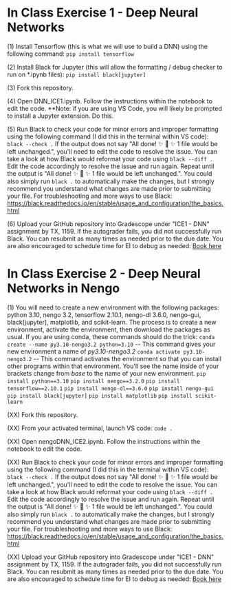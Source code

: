 # In Class Exercise 1 - Deep Neural Networks

(1) Install Tensorflow (this is what we will use to build a DNN) using the following command: 
`pip install tensorflow`

(2) Install Black for Jupyter (this will allow the formatting / debug checker to run on *.ipynb files):
`pip install black[jupyter]`

(3) Fork this repository.

(4) Open DNN_ICE1.ipynb. Follow the instructions within the notebook to edit the code. **Note: if you are using VS Code, you will likely be prompted to install a Jupyter extension. Do this.

(5) Run Black to check your code for minor errors and improper formatting using the following command (I did this in the terminal within VS code):
`black --check .`
If the output does not say "All done! ✨ 🍰 ✨ 1 file would be left unchanged.", you'll need to edit the code to resolve the issue. You can take a look at how Black would reformat your code using `black --diff .` Edit the code accordingly to resolve the issue and run again. Repeat until the output is "All done! ✨ 🍰 ✨ 1 file would be left unchanged.". You could also simply run `black .` to automatically make the changes, but I strongly recommend you understand what changes are made prior to submitting your file. For troubleshooting and more ways to use Black: https://black.readthedocs.io/en/stable/usage_and_configuration/the_basics.html

(6) Upload your GitHub repository into Gradescope under "ICE1 - DNN" assignment by TX, 1159. If the autograder fails, you did not successfully run Black. You can resubmit as many times as needed prior to the due date. You are also encouraged to schedule time for EI to debug as needed: [Book here](https://outlook.office.com/bookwithme/user/94f514961fa3476ab9598d4a2173d076@afacademy.af.edu?anonymous&ep=plink)


# In Class Exercise 2 - Deep Neural Networks in Nengo

(1) You will need to create a new environment with the following packages: python 3.10, nengo 3.2, tensorflow 2.10.1, nengo-dl 3.6.0, nengo-gui, black[jupyter], matplotlib, and scikit-learn. The process is to create a new environment, activate the environment, then download the packages as usual. If you are using conda, these commands should do the trick:
`conda create --name py3.10-nengo3.2 python=3.10` -- This command gives your new environment a name of *py3.10-nengo3.2*
`conda activate py3.10-nengo3.2` -- This command activates the environment so that you can install other programs within that environment. You'll see the name inside of your brackets change from *base* to the name of your new environment.
`pip install python==3.10`
`pip install nengo==3.2.0`
`pip install tensorflow==2.10.1`
`pip install nengo-dl==3.6.0`
`pip install nengo-gui`
`pip install black[jupyter]`
`pip install matplotlib`
`pip install scikit-learn`

(XX) Fork this repository.

(XX) From your activated terminal, launch VS code: `code .`

(XX) Open nengoDNN_ICE2.ipynb. Follow the instructions within the notebook to edit the code. 

(XX) Run Black to check your code for minor errors and improper formatting using the following command (I did this in the terminal within VS code):
`black --check .`
If the output does not say "All done! ✨ 🍰 ✨ 1 file would be left unchanged.", you'll need to edit the code to resolve the issue. You can take a look at how Black would reformat your code using `black --diff .` Edit the code accordingly to resolve the issue and run again. Repeat until the output is "All done! ✨ 🍰 ✨ 1 file would be left unchanged.". You could also simply run `black .` to automatically make the changes, but I strongly recommend you understand what changes are made prior to submitting your file. For troubleshooting and more ways to use Black: https://black.readthedocs.io/en/stable/usage_and_configuration/the_basics.html

(XX) Upload your GitHub repository into Gradescope under "ICE1 - DNN" assignment by TX, 1159. If the autograder fails, you did not successfully run Black. You can resubmit as many times as needed prior to the due date. You are also encouraged to schedule time for EI to debug as needed: [Book here](https://outlook.office.com/bookwithme/user/94f514961fa3476ab9598d4a2173d076@afacademy.af.edu?anonymous&ep=plink)
